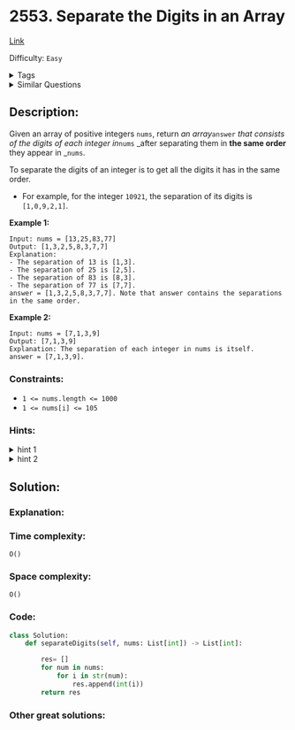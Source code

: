 # 2553. Separate the Digits in an Array
[Link](https://leetcode.com/problems/separate-the-digits-in-an-array/)

Difficulty: `Easy`

<details>
<summary> Tags</summary>

`Array`, `Simulation`
</details>

<details>
<summary> Similar Questions</summary>

[Count Integers With Even Digit Sum](https://leetcode.com/problems/count-integers-with-even-digit-sum/)	`Easy`

[Alternating Digit Sum](https://leetcode.com/problems/alternating-digit-sum/)	`Easy`


</details>

## Description:  
Given an array of positive integers `nums`, return _an array_`answer` _that
consists of the digits of each integer in_`nums` _after separating them in
**the same order** they appear in _`nums`.

To separate the digits of an integer is to get all the digits it has in the
same order.

  * For example, for the integer `10921`, the separation of its digits is `[1,0,9,2,1]`.



**Example 1:**

    
    
    Input: nums = [13,25,83,77]
    Output: [1,3,2,5,8,3,7,7]
    Explanation: 
    - The separation of 13 is [1,3].
    - The separation of 25 is [2,5].
    - The separation of 83 is [8,3].
    - The separation of 77 is [7,7].
    answer = [1,3,2,5,8,3,7,7]. Note that answer contains the separations in the same order.
    

**Example 2:**

    
    
    Input: nums = [7,1,3,9]
    Output: [7,1,3,9]
    Explanation: The separation of each integer in nums is itself.
    answer = [7,1,3,9].
    



### Constraints:

  * `1 <= nums.length <= 1000`
  * `1 <= nums[i] <= 105`

### Hints:
<details>
<summary> hint 1</summary>

Convert each number into a list and append that list to the answer.


</details>
<details>
<summary> hint 2</summary>

You can convert the integer into a string to do that easily.


</details>


## Solution:  


### Explanation:  


### Time complexity:  
`O()`  


### Space complexity:  
`O()`  


### Code:  
```python
class Solution:
    def separateDigits(self, nums: List[int]) -> List[int]:

        res= []
        for num in nums:
            for i in str(num):
                res.append(int(i))
        return res
```


### Other great solutions:

